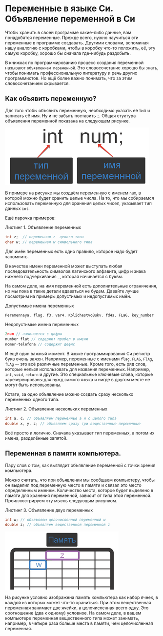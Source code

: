 # Переменные в языке Си. Объявление переменной в Си

Чтобы хранить в своей программе какие-либо данные, вам понадобятся переменные. Прежде всего, нужно научиться эти переменные в программе создавать. Другими словами, вспоминая нашу аналогию с коробками, чтобы в коробку что-то положить, её, эту самую коробку, хорошо бы сначала где-нибудь раздобыть.

В книжках по программированию процесс создания переменной называют `объявлением переменной`. Это словосочетание хорошо бы знать, чтобы понимать профессиональную литературу и речь других программистов. Но ещё более важно понимать, что за этим словосочетанием скрывается.

## Как объявить переменную?
Для того чтобы объявить переменную, необходимо указать её тип и записать её имя. Ну и не забыть поставить `;`. Общая стуктура объявления переменной показана на следующем рисунке.

![Общий синтаксис объявления переменной](./sintaksis_obyavlenie_peremennoy.png)

В примере на рисунке мы создаём переменную с именем `num`, в которой можно будет хранить целые числа. На то, что мы собираемся использовать переменную для хранения целых чисел, указывает тип данных `int`.

Ещё парочка примеров:

Листинг 1. Объявление переменных
```c
int z;  // переменная z  целого типа
char w; // переменная w символьного типа
```

Для имён переменных есть одно правило, которое надо будет запомнить.

В качестве имени переменной может выступать любая последовательность символов латинского алфавита, цифр и знака нижнего подчеркивания `_`, которая начинается с буквы.

На самом деле, на имя переменной есть дополнительные ограничения, но мы пока в такие детали вдаваться не будем. Давайте лучше посмотрим на примеры допустимых и недопустимых имён.

Допустимые имена переменных
```c
Peremennaya, flag, f3, var4, KolichestvoBukv, fd4s, FLaG, key_number
```

Недопустимые имена переменных
```c
2num // начинается с цифры
number flat // содержит пробел в имени
nomer-telefona // содержит дефис
```

И ещё один важный момент. В языке программирования Си регистр букв очень важен. Например, переменные с именами `flag`, `FLAG`, `FlAg`, `fLAg` -- это всё различные переменные. Кроме того, есть ряд слов, которые нельзя использовать для названия переменных. Например, `int`, `void`, `return` и другие. Это специальные ключевые слова, которые зарезервированы для нужд самого языка и нигде в другом месте не могут быть использованы.

Кстати, за одно объявление можно создать сразу несколько переменных одного типа.

Листинг 2. Объявление нескольких переменных
```c
int a, c; // объявляем переменные a и c целого типа
double x, y, z; // объявляем сразу три вещественные переменные
```

Всё просто и логично. Сначала указывает тип переменных, а потом их имена, разделённые запятой.

## Переменная в памяти компьютера.
Пару слов о том, как выглядит объявление переменной с точки зрения компьютера.

Можно считать, что при объявлении мы сообщаем компьютеру, чтобы он выделил под переменную место в памяти и связал это место определенным именем. Количество места, которое будет выделено в памяти для хранения переменной, зависит от типа этой переменной. Проиллюстрируем эту мысль следующим рисунком.

Листинг 3. Объявление двух переменных
```c
int w; // объявляем целочисленной переменной w
double z; // объявляем вещественной переменной z
```

![Переменные в памяти компьютера](./obyavlenie_peremennoy.png)

На рисунке условно изображена память компьютера как набор ячеек, в каждой из которых может что-то храниться. При этом вещественная переменная занимает две ячейки, а целочисленная всего одну. Это соотношение (два к одному) условное. На самом деле, в вашем компьютере переменная вещественного типа может занимать, например, в четыре раза больше места в памяти, чем целочисленная переменная.